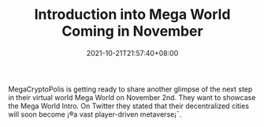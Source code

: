 ﻿---
title: "Introduction into Mega World Coming in November"
date: 2021-10-21T21:57:40+08:00
lastmod: 2021-10-21T16:45:40+08:00
draft: false
authors: ["Britney"]
description: "MegaCryptoPolis is getting ready to share another glimpse of the next step in their virtual world Mega World on November 2nd. They want to showcase the Mega World Intro. On Twitter they stated that their decentralized cities will soon become ¡®a vast player-driven metaverse¡¯."
featuredImage: "introduction-into-mega-world-coming-in-november.png"
tags: ["Action","Play to Earn"]
categories: ["news"]
news: ["Action"]
weight: 
lightgallery: true
pinned: false
recommend: false
recommend1: false
---

MegaCryptoPolis is getting ready to share another glimpse of the next step in their virtual world Mega World on November 2nd. They want to showcase the Mega World Intro. On Twitter they stated that their decentralized cities will soon become ¡®a vast player-driven metaverse¡¯.

<!--more-->

